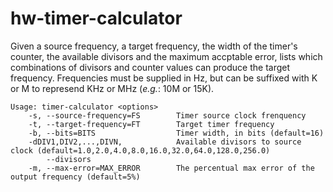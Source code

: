 # hw-timer-calculator

Given a source frequency, a target frequency, the width of the timer's counter, the available divisors and the maximum accptable error, lists which combinations of divisors and counter values can produce the target frequency.
Frequencies must be supplied in Hz, but can be suffixed with K or M to represend KHz or MHz (*e.g.*: 10M or 15K).

```
Usage: timer-calculator <options>
    -s, --source-frequency=FS        Timer source clock frenquency
    -t, --target-frequency=FT        Target timer frequency
    -b, --bits=BITS                  Timer width, in bits (default=16)
    -dDIV1,DIV2,...,DIVN,            Available divisors to source clock (default=1.0,2.0,4.0,8.0,16.0,32.0,64.0,128.0,256.0)
        --divisors
    -m, --max-error=MAX_ERROR        The percentual max error of the output frequency (default=5%)
```
